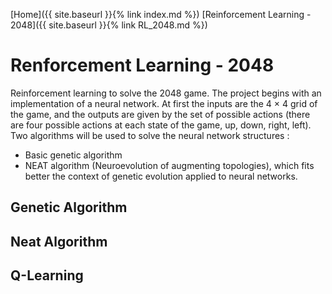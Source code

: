 [Home]({{ site.baseurl }}{% link index.md %})
[Reinforcement Learning - 2048]({{ site.baseurl }}{% link RL_2048.md %})

# Renforcement Learning - 2048

Reinforcement learning to solve the 2048 game. The project begins with an implementation of a neural network. At first the inputs are the 4 $\times$ 4 grid of the game, and the outputs are given by the set of possible actions (there are four possible actions at each state of the game, up, down, right, left).
Two algorithms will be used to solve the neural network structures : 
- Basic genetic algorithm
- NEAT algorithm (Neuroevolution of augmenting topologies), which fits better the context of genetic evolution applied to neural networks.


## Genetic Algorithm

## Neat Algorithm

## Q-Learning